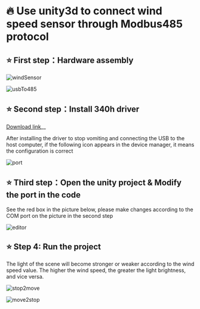 # 🔥 Use unity3d to connect wind speed sensor through Modbus485 protocol

## ⭐ First step：Hardware assembly

![windSensor](https://jp-github.oss-cn-shenzhen.aliyuncs.com/unity-modbus485-windsensor/windSensor.png)  

![usbTo485](https://jp-github.oss-cn-shenzhen.aliyuncs.com/unity-modbus485-windsensor/usbTo485.png)  

## ⭐ Second step：Install 340h driver

[Download link](http://www.wch.cn/downloads/CH341SER_EXE.html)__

After installing the driver to stop vomiting and connecting the USB to the host computer, if the following icon appears in the device manager, it means the configuration is correct

![port](https://jp-github.oss-cn-shenzhen.aliyuncs.com/unity-modbus485-windsensor/port.png) 

## ⭐ Third step：Open the unity project & Modify the port in the code

See the red box in the picture below, please make changes according to the COM port on the picture in the second step 

![editor](https://jp-github.oss-cn-shenzhen.aliyuncs.com/unity-modbus485-windsensor/editor.png)  

## ⭐ Step 4: Run the project

The light of the scene will become stronger or weaker according to the wind speed value. The higher the wind speed, the greater the light brightness, and vice versa.

![stop2move](https://jp-github.oss-cn-shenzhen.aliyuncs.com/unity-modbus485-windsensor/stop2move.gif)

![move2stop](https://jp-github.oss-cn-shenzhen.aliyuncs.com/unity-modbus485-windsensor/move2stop.gif)
